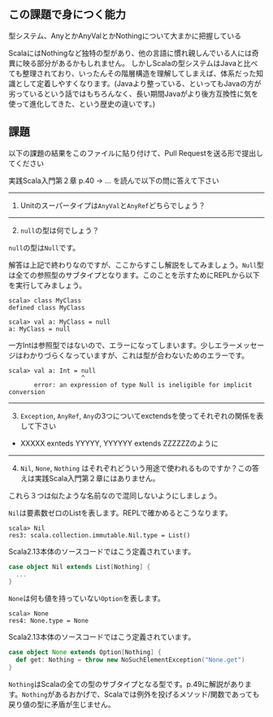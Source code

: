 ## この課題で身につく能力

型システム、AnyとかAnyValとかNothingについて大まかに把握している

ScalaにはNothingなど独特の型があり、他の言語に慣れ親しんでいる人には奇異に映る部分があるかもしれません。
しかしScalaの型システムはJavaと比べても整理されており、いったんその階層構造を理解してしまえば、体系だった知識として定着しやすくなります。(Javaより整っている、といってもJavaの方が劣っているという話ではもちろんなく、長い期間Javaがより後方互換性に気を使って進化してきた、という歴史の違いです。)

## 課題

以下の課題の結果をこのファイルに貼り付けて、Pull Requestを送る形で提出してください

実践Scala入門第２章 p.40 -> ... を読んで以下の問に答えて下さい

---
1. Unitのスーパータイプは`AnyVal`と`AnyRef`どちらでしょう？

---
2. `null`の型は何でしょう？

`null`の型は`Null`です。

解答は上記で終わりなのですが、ここからすこし解説をしてみましょう。`Null`型は全ての参照型のサブタイプとなります。このことを示すためにREPLから以下を実行してみましょう。

```
scala> class MyClass
defined class MyClass

scala> val a: MyClass = null
a: MyClass = null
```

一方Intは参照型ではないので、エラーになってしまいます。少しエラーメッセージはわかりづらくなっていますが、これは型が合わないためのエラーです。

```
scala> val a: Int = null
                    ^
       error: an expression of type Null is ineligible for implicit conversion
```

---
3. `Exception`, `AnyRef`, `Any`の3つについてexctendsを使ってそれぞれの関係を表して下さい
 - XXXXX exnteds YYYYY, YYYYYY extends ZZZZZZのように

---
4. `Nil`, `None`, `Nothing` はそれぞれどういう用途で使われるものですか？この答えは実践Scala入門第２章にはありません。

これら３つは似たような名前なので混同しないようにしましょう。

`Nil`は要素数ゼロのListを表します。REPLで確かめるとこうなります。

```
scala> Nil
res3: scala.collection.immutable.Nil.type = List()
```

Scala2.13本体のソースコードではこう定義されています。

```scala
case object Nil extends List[Nothing] {
  ...
}
```

`None`は何も値を持っていない`Option`を表します。

```
scala> None
res4: None.type = None
```

Scala2.13本体のソースコードではこう定義されています。

```scala
case object None extends Option[Nothing] {
  def get: Nothing = throw new NoSuchElementException("None.get")
}
```

`Nothing`はScalaの全ての型のサブタイプとなる型です。p.49に解説があります。`Nothing`があるおかげで、Scalaでは例外を投げるメソッド/関数であっても戻り値の型に矛盾が生じません。

